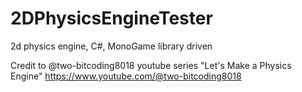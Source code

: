 # 2DPhysicsEngineTester
2d physics engine, C#, MonoGame library driven

Credit to @two-bitcoding8018 youtube series "Let's Make a Physics Engine"
https://www.youtube.com/@two-bitcoding8018
